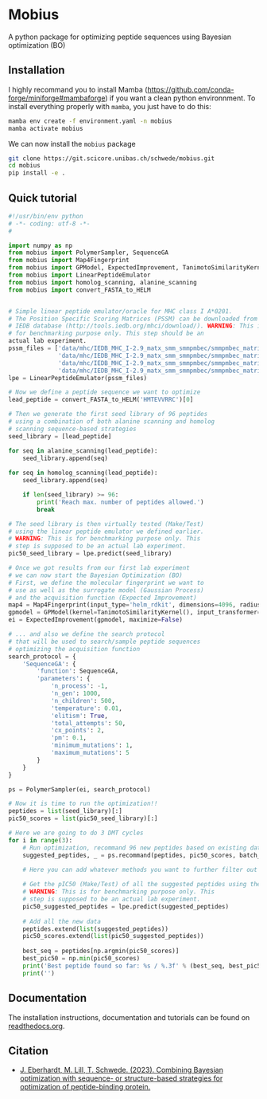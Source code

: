 # Mobius

A python package for optimizing peptide sequences using Bayesian optimization (BO)

## Installation

I highly recommand you to install Mamba (https://github.com/conda-forge/miniforge#mambaforge) if you want a clean python environnment. To install everything properly with `mamba`, you just have to do this:

```bash
mamba env create -f environment.yaml -n mobius
mamba activate mobius
```

We can now install the `mobius` package
```bash
git clone https://git.scicore.unibas.ch/schwede/mobius.git
cd mobius
pip install -e .
```

## Quick tutorial

```python
#!/usr/bin/env python
# -*- coding: utf-8 -*-
#

import numpy as np
from mobius import PolymerSampler, SequenceGA
from mobius import Map4Fingerprint
from mobius import GPModel, ExpectedImprovement, TanimotoSimilarityKernel
from mobius import LinearPeptideEmulator
from mobius import homolog_scanning, alanine_scanning
from mobius import convert_FASTA_to_HELM


# Simple linear peptide emulator/oracle for MHC class I A*0201. 
# The Position Specific Scoring Matrices (PSSM) can be downloaded from the 
# IEDB database (http://tools.iedb.org/mhci/download/). WARNING: This is 
# for benchmarking purpose only. This step should be an 
actual lab experiment.
pssm_files = ['data/mhc/IEDB_MHC_I-2.9_matx_smm_smmpmbec/smmpmbec_matrix/HLA-A-02:01-8.txt',
              'data/mhc/IEDB_MHC_I-2.9_matx_smm_smmpmbec/smmpmbec_matrix/HLA-A-02:01-9.txt',
              'data/mhc/IEDB_MHC_I-2.9_matx_smm_smmpmbec/smmpmbec_matrix/HLA-A-02:01-10.txt',
              'data/mhc/IEDB_MHC_I-2.9_matx_smm_smmpmbec/smmpmbec_matrix/HLA-A-02:01-11.txt']
lpe = LinearPeptideEmulator(pssm_files)

# Now we define a peptide sequence we want to optimize
lead_peptide = convert_FASTA_to_HELM('HMTEVVRRC')[0]

# Then we generate the first seed library of 96 peptides 
# using a combination of both alanine scanning and homolog 
# scanning sequence-based strategies
seed_library = [lead_peptide]

for seq in alanine_scanning(lead_peptide):
    seed_library.append(seq)
    
for seq in homolog_scanning(lead_peptide):
    seed_library.append(seq)

    if len(seed_library) >= 96:
        print('Reach max. number of peptides allowed.')
        break

# The seed library is then virtually tested (Make/Test)
# using the linear peptide emulator we defined earlier.
# WARNING: This is for benchmarking purpose only. This 
# step is supposed to be an actual lab experiment.
pic50_seed_library = lpe.predict(seed_library)

# Once we got results from our first lab experiment
# we can now start the Bayesian Optimization (BO)
# First, we define the molecular fingerprint we want to
# use as well as the surrogate model (Gaussian Process)
# and the acquisition function (Expected Improvement)
map4 = Map4Fingerprint(input_type='helm_rdkit', dimensions=4096, radius=1)
gpmodel = GPModel(kernel=TanimotoSimilarityKernel(), input_transformer=map4)
ei = ExpectedImprovement(gpmodel, maximize=False)

# ... and also we define the search protocol
# that will be used to search/sample peptide sequences
# optimizing the acquisition function
search_protocol = {
    'SequenceGA': {
        'function': SequenceGA,
        'parameters': {
            'n_process': -1,
            'n_gen': 1000,
            'n_children': 500,
            'temperature': 0.01,
            'elitism': True,
            'total_attempts': 50,
            'cx_points': 2,
            'pm': 0.1,
            'minimum_mutations': 1,
            'maximum_mutations': 5
        }
    }
}

ps = PolymerSampler(ei, search_protocol)

# Now it is time to run the optimization!!
peptides = list(seed_library)[:]
pic50_scores = list(pic50_seed_library)[:]

# Here we are going to do 3 DMT cycles
for i in range(3):
    # Run optimization, recommand 96 new peptides based on existing data
    suggested_peptides, _ = ps.recommand(peptides, pic50_scores, batch_size=96)

    # Here you can add whatever methods you want to further filter out peptides
    
    # Get the pIC50 (Make/Test) of all the suggested peptides using the MHC emulator
    # WARNING: This is for benchmarking purpose only. This 
    # step is supposed to be an actual lab experiment.
    pic50_suggested_peptides = lpe.predict(suggested_peptides)
    
    # Add all the new data
    peptides.extend(list(suggested_peptides))
    pic50_scores.extend(list(pic50_suggested_peptides))
    
    best_seq = peptides[np.argmin(pic50_scores)]
    best_pic50 = np.min(pic50_scores)
    print('Best peptide found so far: %s / %.3f' % (best_seq, best_pic50))
    print('')
```

## Documentation

The installation instructions, documentation and tutorials can be found on [readthedocs.org](https://mobius.readthedocs.io/en/master/index.html).

## Citation

* [J. Eberhardt, M. Lill, T. Schwede. (2023). Combining Bayesian optimization with sequence- or structure-based strategies for optimization of peptide-binding protein.](https://doi.org/10.26434/chemrxiv-2023-b7l81)
